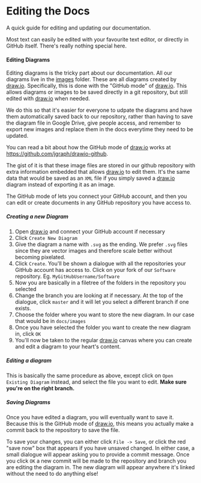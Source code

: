# Editing the Docs
A quick guide for editing and updating our documentation.

Most text can easily be edited with your favourite text editor, or directly in GitHub itself. There's really nothing special here.

#### Editing Diagrams
Editing diagrams is the tricky part about our documentation. All our diagrams live in the [images](images/) folder. These are all diagrams created by [draw.io](https://www.draw.io/?mode=github). Specifically, this is done with the "GitHub mode" of [draw.io](https://www.draw.io/?mode=github). This allows diagrams or images to be saved directly in a git repository, but still edited with [draw.io](https://www.draw.io/?mode=github) when needed.

We do this so that it's easier for everyone to udpate the diagrams and have them automatically saved back to our repository, rather than having to save the diagram file in Google Drive, give people access, and remember to export new images and replace them in the docs everytime they need to be updated.

You can read a bit about how the GitHub mode of [draw.io](https://github.com/jgraph/drawio-github) works at https://github.com/jgraph/drawio-github.

The gist of it is that these image files are stored in our github repository with extra information embedded that allows [draw.io](https://www.draw.io/?mode=github) to edit them. It's the same data that would be saved as an `XML` file if you simply saved a [draw.io](https://www.draw.io/?mode=github) diagram instead of exporting it as an image.

The GitHub mode of  lets you connect your GitHub account, and then you can edit or create documents in any GitHub repository you have access to.

##### Creating a new Diagram
1. Open [draw.io](https://www.draw.io/?mode=github) and connect your GitHub account if necessary
2. Click `Create New Diagram`
3. Give the diagram a name with `.svg` as the ending. We prefer `.svg` files since they are vector images and therefore scale better without becoming pixelated.
4. Click `Create`. You'll be shown a dialogue with all the repositories your GitHub account has access to. Click on your fork of our `Software` repository. Eg. `MyGitHubUsername/Software`
5. Now you are basically in a filetree of the folders in the repository you selected
6. Change the branch you are looking at if necessary. At the top of the dialogue, click `master` and it will let you select a different branch if one exists.
7. Choose the folder where you want to store the new diagram. In our case that would be in `docs/images`
8. Once you have selected the folder you want to create the new diagram in, click `OK`
9. You'll now be taken to the regular [draw.io](https://github.com/jgraph/drawio-github) canvas where you can create and edit a diagram to your heart's content.

##### Editing a diagram
This is basically the same procedure as above, except click on `Open Existing Diagram` instead, and select the file you want to edit. **Make sure you're on the right branch.**

##### Saving Diagrams
Once you have edited a diagram, you will eventually want to save it. Because this is the GitHub mode of [draw.io](https://www.draw.io/?mode=github), this means you actually make a commit back to the repository to save the file.

To save your changes, you can either click `File -> Save`, or click the red "save now" box that appears if you have unsaved changed. In either case, a small dialogue will appear asking you to provide a commit message. Once you click `OK` a new commit will be made to the repository and branch you are editing the diagram in. The new diagram will appear anywhere it's linked without the need to do anything else!
